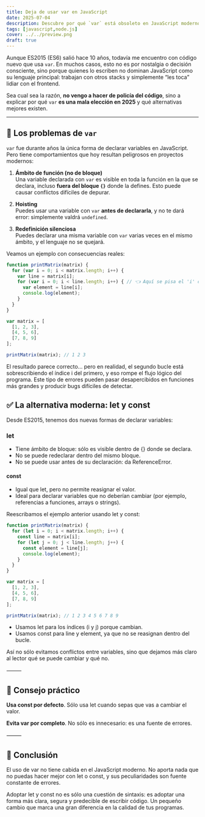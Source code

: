 ```yaml
---
title: Deja de usar var en JavaScript
date: 2025-07-04
description: Descubre por qué `var` está obsoleto en JavaScript moderno y cómo `let` y `const` mejoran la legibilidad, seguridad y mantenimiento del código.
tags: [javascript,node.js]
cover: ../../preview.png
draft: true
---
```


Aunque ES2015 (ES6) salió hace 10 años, todavía me encuentro con código nuevo que usa `var`. En muchos casos, esto no es por nostalgia o decisión consciente, sino porque quienes lo escriben no dominan JavaScript como su lenguaje principal: trabajan con otros stacks y simplemente “les toca” lidiar con el frontend.

Sea cual sea la razón, **no vengo a hacer de policía del código**, sino a explicar por qué `var` **es una mala elección en 2025** y qué alternativas mejores existen.

---

## 😬 Los problemas de `var`

`var` fue durante años la única forma de declarar variables en JavaScript. Pero tiene comportamientos que hoy resultan peligrosos en proyectos modernos:

1. **Ámbito de función (no de bloque)**  
   Una variable declarada con `var` es visible en toda la función en la que se declara, incluso **fuera del bloque `{}`** donde la defines. Esto puede causar conflictos difíciles de depurar.

2. **Hoisting**  
   Puedes usar una variable con `var` **antes de declararla**, y no te dará error: simplemente valdrá `undefined`.

3. **Redefinición silenciosa**  
   Puedes declarar una misma variable con `var` varias veces en el mismo ámbito, y el lenguaje no se quejará.

Veamos un ejemplo con consecuencias reales:

```js
function printMatrix(matrix) {
  for (var i = 0; i < matrix.length; i++) {
    var line = matrix[i];
    for (var i = 0; i < line.length; i++) { // 👈 Aquí se pisa el 'i' del bucle externo
      var element = line[i];
      console.log(element);
    }
  }
}

var matrix = [
  [1, 2, 3],
  [4, 5, 6],
  [7, 8, 9]
];

printMatrix(matrix); // 1 2 3
```

El resultado parece correcto… pero en realidad, el segundo bucle está sobrescribiendo el índice i del primero, y eso rompe el flujo lógico del programa. Este tipo de errores pueden pasar desapercibidos en funciones más grandes y producir bugs difíciles de detectar.

## ✅ La alternativa moderna: let y const

Desde ES2015, tenemos dos nuevas formas de declarar variables:

### let
- Tiene ámbito de bloque: sólo es visible dentro de {} donde se declara.
- No se puede redeclarar dentro del mismo bloque.
- No se puede usar antes de su declaración: da ReferenceError.

#### const
- Igual que let, pero no permite reasignar el valor.
- Ideal para declarar variables que no deberían cambiar (por ejemplo, referencias a funciones, arrays o strings).

Reescribamos el ejemplo anterior usando let y const:
```js
function printMatrix(matrix) {
  for (let i = 0; i < matrix.length; i++) {
    const line = matrix[i];
    for (let j = 0; j < line.length; j++) {
      const element = line[j];
      console.log(element);
    }
  }
}

var matrix = [
  [1, 2, 3],
  [4, 5, 6],
  [7, 8, 9]
];

printMatrix(matrix); // 1 2 3 4 5 6 7 8 9
```

- Usamos let para los índices (i y j) porque cambian.
- Usamos const para line y element, ya que no se reasignan dentro del bucle.

Así no sólo evitamos conflictos entre variables, sino que dejamos más claro al lector qué se puede cambiar y qué no.

⸻

## 🧠 Consejo práctico

**Usa const por defecto**. Sólo usa let cuando sepas que vas a cambiar el valor.

**Evita var por completo**. No sólo es innecesario: es una fuente de errores.

⸻

## 🧾 Conclusión

El uso de var no tiene cabida en el JavaScript moderno. No aporta nada que no puedas hacer mejor con let o const, y sus peculiaridades son fuente constante de errores.

Adoptar let y const no es sólo una cuestión de sintaxis: es adoptar una forma más clara, segura y predecible de escribir código. Un pequeño cambio que marca una gran diferencia en la calidad de tus programas.